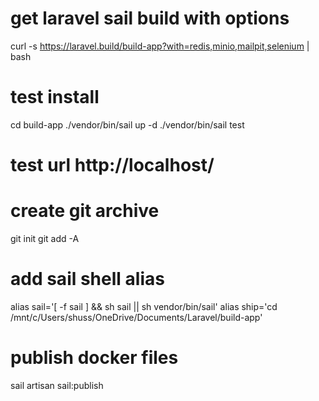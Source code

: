 # get laravel sail build with options
curl -s https://laravel.build/build-app?with=redis,minio,mailpit,selenium | bash

# test install
cd build-app
./vendor/bin/sail up -d
./vendor/bin/sail test

# test url http://localhost/

# create git archive
git init
git add -A

# add sail shell alias
alias sail='[ -f sail ] && sh sail || sh vendor/bin/sail'
alias ship='cd /mnt/c/Users/shuss/OneDrive/Documents/Laravel/build-app'

# publish docker files
sail artisan sail:publish